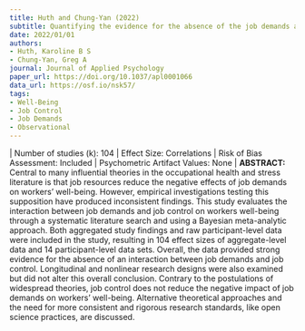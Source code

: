 ```yaml
---
title: Huth and Chung-Yan (2022)
subtitle: Quantifying the evidence for the absence of the job demands and job control interaction on workers' well-being: A Bayesian meta-analysis
date: 2022/01/01
authors:
- Huth, Karoline B S 
- Chung-Yan, Greg A
journal: Journal of Applied Psychology
paper_url: https://doi.org/10.1037/apl0001066
data_url: https://osf.io/nsk57/
tags:
- Well-Being
- Job Control
- Job Demands
- Observational
---
```


| Number of studies (k): 104 | Effect Size: Correlations | Risk of Bias Assessment: Included | Psychometric Artifact Values: None | **ABSTRACT:** Central to many influential theories in the occupational health and stress literature is that job resources reduce the negative effects of job demands on workers’ well-being. However, empirical investigations testing this supposition have produced inconsistent findings. This study evaluates the interaction between job demands and job control on workers well-being through a systematic literature search and using a Bayesian meta-analytic approach. Both aggregated study findings and raw participant-level data were included in the study, resulting in 104 effect sizes of aggregate-level data and 14 participant-level data sets. Overall, the data provided strong evidence for the absence of an interaction between job demands and job control. Longitudinal and nonlinear research designs were also examined but did not alter this overall conclusion. Contrary to the postulations of widespread theories, job control does not reduce the negative impact of job demands on workers’ well-being. Alternative theoretical approaches and the need for more consistent and rigorous research standards, like open science practices, are discussed.
